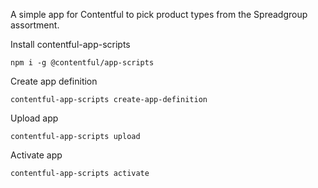 A simple app for Contentful to pick product types from the Spreadgroup assortment.

Install contentful-app-scripts

```
npm i -g @contentful/app-scripts
```

Create app definition

```
contentful-app-scripts create-app-definition
```

Upload app

```
contentful-app-scripts upload
```

Activate app

```
contentful-app-scripts activate
```




